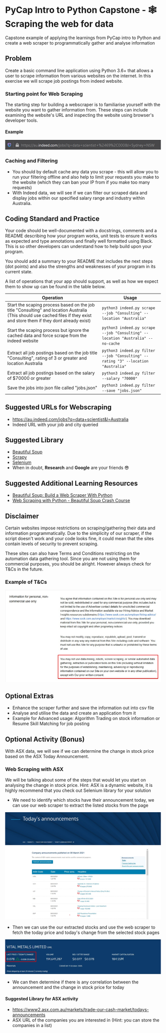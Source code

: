 # PyCap Intro to Python Capstone - 🕸️ Scraping the web for data

Capstone example of applying the learnings from PyCap intro to Python and create a web scraper to programmatically gather and analyse information

## Problem

Create a basic command line application using Python 3.6+ that allows a user to scrape information from various websites on the internet.
In this exercise we will scrape job postings from indeed website.

### Starting point for Web Scraping

The starting step for building a webscraper is to familiarise yourself with the website you want to gather information from. These steps can include examining the website's URL and inspecting the website using browser's developer tools.

#### Example

![indeed's URL](images/indeed_url.png)

### Caching and Filtering

- You should by default cache any data you scrape - this will allow you to run your filtering offline and also help to limit your requests you make to the website (which they can ban your IP from if you make too many requests)
- With Indeed data, we will see if we can filter our scraped data and display jobs within our specified salary range and industry within Australia.

## Coding Standard and Practice

Your code should be well-documented with a docstrings, comments and a README describing how your program works, unit tests to ensure it works as expected and type annotations and finally well formatted using Black. This is so other developers can understand how to help build upon your program.

You should add a summary to your README that includes the next steps (dot points) and also the strengths and weaknesses of your program in its current state.

A list of operations that your app should support, as well as how we expect them to show up can be found in the table below.

| Operation                                            | Usage |
|------------------------------------------------------|-------|
| Start the scaping process based on the job title "Consulting" and location Australia (This should use cached files if they exist and store them if they dont already exist) | `python3 indeed.py scrape --job "Consulting" --location "Australia"` |
| Start the scaping process but ignore the cached data and force scrape from the indeed website | `python3 indeed.py scrape --job "Consulting" --location "Australia" --no-cache`|
| Extract all job postings based on the  job title "Consulting", rating of 3 or greater and location Australia | `python3 indeed.py filter --job "Consulting" --rating "3" --location "Australia"` |
| Extract all job postings based on the salary of $70000 or greater  | `python3 indeed.py filter --salary "70000"`|
| Save the jobs into json file called "jobs.json" | `python3 indeed.py filter --save "jobs.json"` |
## Suggested URLs for Webscraping

- <https://au.indeed.com/jobs?q=data+scientist&l=Australia>
- Indeed URL with your job and city queried
## Suggested Library

- [Beautiful Soup](https://www.crummy.com/software/BeautifulSoup/bs4/doc/)
- [Scrapy](https://scrapy.org/)
- [Selenium](https://selenium-python.readthedocs.io/)
- When in doubt, **Research** and **Google** are your friends :sunglasses:

## Suggested Additional Learning Resources

- [Beautiful Soup: Build a Web Scraper With Python](https://realpython.com/beautiful-soup-web-scraper-python/#challenges-of-web-scraping)
- [Web Scraping with Python - Beautiful Soup Crash Course](https://www.youtube.com/watch?v=XVv6mJpFOb0)

## Disclaimer

Certain websites impose restrictions on scraping/gathering their data and information programmatically.
Due to the simplicity of our scraper, if the script doesn't work and your code looks fine, it could mean that the sites contain levels of security to prevent
scraping.

These sites can also have Terms and Conditions restricting on the automation data gathering tool.
Since you are not using them for commercial purposes, you should be alright. However always check for T&Cs in the future.

### Example of T&Cs

![Seek's T&Cs](images/web_scrap_TOS.jpg)

## Optional Extras

- Enhance the scraper further and save the information out into csv file
- Analyse and utilise the data and create an application from it
- Example for Advanced usage: Algorithm Trading on stock information or Resume Skill Matching for job posting

## Optional Activity (Bonus)

With ASX data, we will see if we can determine the change in stock price based on the ASX Today Announcement.

### Web Scraping with ASX

We will be talking about some of the steps that would let you start on analysing the change in stock price.
Hint: ASX is a dynamic website, it is highly recommend that you check out Selenium library for your solution

- We need to identify which stocks have their announcement today, we can use our web scraper to extract the listed stocks from the page

![Today's Announcement](images/today_annoucement.jpg)

- Then we can use the our extracted stocks and use the web scraper to fetch the today price and today's change from the selected stock pages

![Example of stock page](images/stock_price.jpg)

- We can then determine if there is any correlation between the announcement and the change in stock price for today

#### Suggested Library for ASX activity

- <https://www2.asx.com.au/markets/trade-our-cash-market/todays-announcements>
- ASX URL of the companies you are interested in (Hint: you can store the companies in a list)

